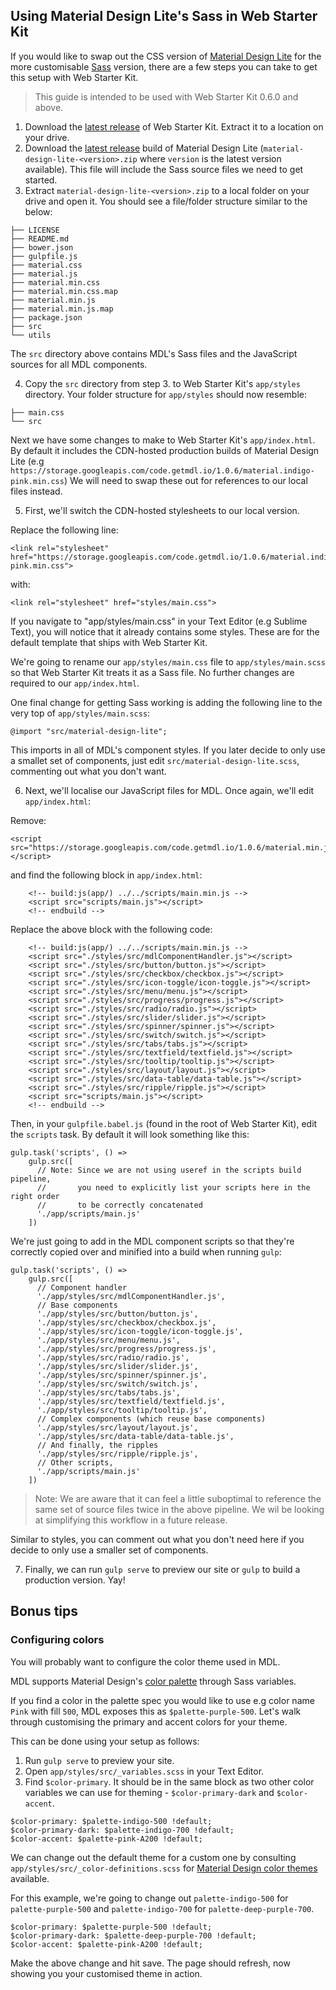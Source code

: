 ## Using Material Design Lite's Sass in Web Starter Kit

If you would like to swap out the CSS version of [Material Design Lite](http://getmdl.io) for the more customisable [Sass](http://sass-lang.com/) version, there are a few steps you can take to get this setup with Web Starter Kit.

> This guide is intended to be used with Web Starter Kit 0.6.0 and above.

1. Download the [latest release](https://github.com/google/web-starter-kit/releases/latest) of Web Starter Kit. Extract it to a location on your drive.
2. Download the [latest release](https://github.com/google/material-design-lite/releases/latest) build of Material Design Lite (`material-design-lite-<version>.zip` where `version` is the latest version available). This file will include the Sass source files we need to get started.
3. Extract `material-design-lite-<version>.zip` to a local folder on your drive and open it. You should see a file/folder structure similar to the below:

```
├── LICENSE
├── README.md
├── bower.json
├── gulpfile.js
├── material.css
├── material.js
├── material.min.css
├── material.min.css.map
├── material.min.js
├── material.min.js.map
├── package.json
├── src
└── utils
```

The `src` directory above contains MDL's Sass files and the JavaScript sources for all MDL components.

4. Copy the `src` directory from step 3. to Web Starter Kit's `app/styles` directory. Your folder structure for `app/styles` should now resemble:

```
├── main.css
└── src
```

Next we have some changes to make to Web Starter Kit's `app/index.html`. By default it includes the CDN-hosted production builds of Material Design Lite (e.g `https://storage.googleapis.com/code.getmdl.io/1.0.6/material.indigo-pink.min.css`) We will need to swap these out for references to our local files instead. 

5. First, we'll switch the CDN-hosted stylesheets to our local version.

Replace the following line:

```
<link rel="stylesheet" href="https://storage.googleapis.com/code.getmdl.io/1.0.6/material.indigo-pink.min.css">
```

with:

```
<link rel="stylesheet" href="styles/main.css">
```

If you navigate to "app/styles/main.css" in your Text Editor (e.g Sublime Text), you will notice that it already contains some styles. These are for the default template that ships with Web Starter Kit. 

We're going to rename our `app/styles/main.css` file to `app/styles/main.scss` so that Web Starter Kit treats it as a Sass file. No further changes are required to our `app/index.html`.

One final change for getting Sass working is adding the following line to the very top of `app/styles/main.scss`:

```
@import "src/material-design-lite";
```

This imports in all of MDL's component styles. If you later decide to only use a smallet set of components, just edit `src/material-design-lite.scss`, commenting out what you don't want.

6. Next, we'll localise our JavaScript files for MDL. Once again, we'll edit `app/index.html`:

Remove:

```
<script src="https://storage.googleapis.com/code.getmdl.io/1.0.6/material.min.js"></script>
```

and find the following block in `app/index.html`:

```
    <!-- build:js(app/) ../../scripts/main.min.js -->
    <script src="scripts/main.js"></script>
    <!-- endbuild -->
```

Replace the above block with the following code:

```
    <!-- build:js(app/) ../../scripts/main.min.js -->
    <script src="./styles/src/mdlComponentHandler.js"></script>
    <script src="./styles/src/button/button.js"></script>
    <script src="./styles/src/checkbox/checkbox.js"></script>
    <script src="./styles/src/icon-toggle/icon-toggle.js"></script>
    <script src="./styles/src/menu/menu.js"></script>
    <script src="./styles/src/progress/progress.js"></script>
    <script src="./styles/src/radio/radio.js"></script>
    <script src="./styles/src/slider/slider.js"></script>
    <script src="./styles/src/spinner/spinner.js"></script>
    <script src="./styles/src/switch/switch.js"></script>
    <script src="./styles/src/tabs/tabs.js"></script>
    <script src="./styles/src/textfield/textfield.js"></script>
    <script src="./styles/src/tooltip/tooltip.js"></script>
    <script src="./styles/src/layout/layout.js"></script>
    <script src="./styles/src/data-table/data-table.js"></script>
    <script src="./styles/src/ripple/ripple.js"></script>
    <script src="scripts/main.js"></script>
    <!-- endbuild -->
```

Then, in your `gulpfile.babel.js` (found in the root of Web Starter Kit), edit the `scripts` task. By default it will look something like this:

```
gulp.task('scripts', () =>
    gulp.src([
      // Note: Since we are not using useref in the scripts build pipeline,
      //       you need to explicitly list your scripts here in the right order
      //       to be correctly concatenated
      './app/scripts/main.js'
    ])
```

We're just going to add in the MDL component scripts so that they're correctly copied over and minified into a build when running `gulp`:

```
gulp.task('scripts', () =>
    gulp.src([
      // Component handler
      './app/styles/src/mdlComponentHandler.js',
      // Base components
      './app/styles/src/button/button.js',
      './app/styles/src/checkbox/checkbox.js',
      './app/styles/src/icon-toggle/icon-toggle.js',
      './app/styles/src/menu/menu.js',
      './app/styles/src/progress/progress.js',
      './app/styles/src/radio/radio.js',
      './app/styles/src/slider/slider.js',
      './app/styles/src/spinner/spinner.js',
      './app/styles/src/switch/switch.js',
      './app/styles/src/tabs/tabs.js',
      './app/styles/src/textfield/textfield.js',
      './app/styles/src/tooltip/tooltip.js',
      // Complex components (which reuse base components)
      './app/styles/src/layout/layout.js',
      './app/styles/src/data-table/data-table.js',
      // And finally, the ripples
      './app/styles/src/ripple/ripple.js',
      // Other scripts,
      './app/scripts/main.js'
    ])
```


> Note: We are aware that it can feel a little suboptimal to reference the same set of source files twice in the above pipeline. We wil be looking at simplifying this workflow in a future release. 

Similar to styles, you can comment out what you don't need here if you decide to only use a smaller set of components. 

7. Finally, we can run `gulp serve` to preview our site or `gulp` to build a production version. Yay!

## Bonus tips

### Configuring colors

You will probably want to configure the color theme used in MDL. 

MDL supports Material Design's [color palette](https://www.google.com/design/spec/style/color.html#color-color-palette) through Sass variables. 

If you find a color in the palette spec you would like to use e.g color name `Pink` with fill `500`, MDL exposes this as `$palette-purple-500`. Let's walk through customising the primary and accent colors for your theme.

This can be done using your setup as follows:

1. Run `gulp serve` to preview your site. 
2. Open `app/styles/src/_variables.scss` in your Text Editor.
3. Find `$color-primary`. It should be in the same block as two other color variables we can use for theming - `$color-primary-dark` and `$color-accent`.

```
$color-primary: $palette-indigo-500 !default;
$color-primary-dark: $palette-indigo-700 !default;
$color-accent: $palette-pink-A200 !default;
```

We can change out the default theme for a custom one by consulting `app/styles/src/_color-definitions.scss` for [Material Design color themes](https://www.google.com/design/spec/style/color.html) available. 

For this example, we're going to change out `palette-indigo-500` for `palette-purple-500` and `palette-indigo-700` for `palette-deep-purple-700`.

```
$color-primary: $palette-purple-500 !default;
$color-primary-dark: $palette-deep-purple-700 !default;
$color-accent: $palette-pink-A200 !default;
```

Make the above change and hit save. The page should refresh, now showing you your customised theme in action. 


